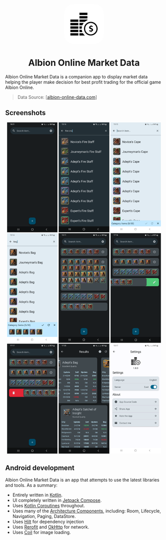 <p align="center">
  <img src="art/ic_launcher-playstore.png" width="128px" style="border-radius: 25%" />
</p>
<h1 align="center">Albion Online Market Data</h1> 

Albion Online Market Data is a companion app to display market data helping the player make decision for best profit trading for the official game Albion Online.

> Data Source: [[albion-online-data.com](https://albion-online-data.com/)]

## Screenshots

<p align="center">
    <img src="art/1.png" width=32% height=32%>
    <img src="art/2.png" width=32% height=32%>
    <img src="art/3.png" width=32% height=32%>
    <img src="art/4.png" width=32% height=32%>
    <img src="art/5.png" width=32% height=32%>
    <img src="art/6.png" width=32% height=32%>
    <img src="art/7.png" width=32% height=32%>
    <img src="art/8.png" width=32% height=32%>
    <img src="art/9.png" width=32% height=32%>
</p>

## Android development

Albion Online Market Data is an app that attempts to use the latest libraries and tools. As a summary:

 * Entirely written in [Kotlin](https://kotlinlang.org/).
 * UI completely written in [Jetpack Compose](https://developer.android.com/jetpack/compose).
 * Uses [Kotlin Coroutines](https://kotlinlang.org/docs/reference/coroutines/coroutines-guide.html) throughout.
 * Uses many of the [Architecture Components](https://developer.android.com/topic/libraries/architecture/), including: Room, Lifecycle, Navigation, Paging, DataStore.
 * Uses [Hilt](https://dagger.dev/hilt/) for dependency injection
 * Uses [Rerofit](https://square.github.io/retrofit/) and [OkHttp](https://square.github.io/okhttp/) for network.
 * Uses [Coil](https://github.com/coil-kt/coil) for image loading.

